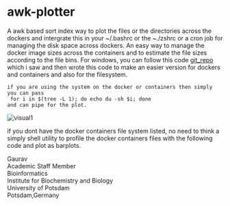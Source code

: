 # awk-plotter
A awk based sort index way to plot the files or the directories across the dockers and intergrate this in your ~/.bashrc or the ~./zshrc or a cron job for managing the disk space across dockers. An easy way to manage the docker image sizes across the containers and to estimate the file sizes according to the file bins. For windows, you can follow this code [git_repo](https://github.com/chrisant996/elucidisk) which i saw and then wrote this code to make an easier version for dockers and containers and also for the filesystem. 
```
if you are using the system on the docker or containers then simply you can pass
 for i in $(tree -L 1); do echo du -sh $i; done
and can pipe for the plot. 

```
![visual1](https://github.com/sablokgaurav/awk_shell_file_directory_size_plotter_awk/blob/main/awk_profile.png)

if you dont have the docker containers file system listed, no need to think a simply shell utility to profile the docker containers files with the following code and plot as barplots.

Gaurav \
Academic Staff Member \
Bioinformatics \
Institute for Biochemistry and Biology \
University of Potsdam \
Potsdam,Germany 

